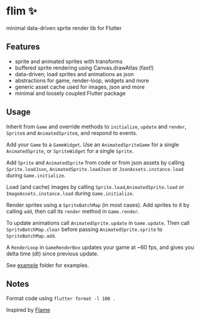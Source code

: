 # flim ✨

minimal data-driven sprite render lib for Flutter

## Features

- sprite and animated sprites with transforms 
- buffered sprite rendering using Canvas.drawAtlas (fast!)
- data-driven; load sprites and animations as json
- abstractions for game, render-loop, widgets and more
- generic asset cache used for images, json and more
- minimal and loosely coupled Flutter package

## Usage

Inherit from `Game` and override methods to `initialize`, `update` and `render`, 
`Sprite`s and `AnimatedSprite`s, and respond to events.

Add your `Game` to a `GameWidget`. Use an `AnimatedSpriteGame` for a single 
`AnimatedSprite`, or `SpriteWidget` for a single `Sprite`.

Add `Sprite` and `AnimatedSprite` from code or from json assets by calling
`Sprite.loadJson`, `AnimatedSprite.loadJson` or `JsonAssets.instance.load`
during `Game.initialize`.

Load (and cache) images by calling `Sprite.load`,`AnimatedSprite.load` or 
`ImageAssets.instance.load` during `Game.initialize`.

Render sprites using a `SpriteBatchMap` (in most cases). Add sprites to it by
calling `add`, then call its `render` method in `Game.render`.

To update animations call `AnimatedSprite.update` in `Game.update`. Then call
`SpriteBatchMap.clear` before passing `AnimatedSprite.sprite` to 
`SpriteBatchMap.add`.

A `RenderLoop` in `GameRenderBox` updates your game at ~60 fps, and gives you 
delta time (dt) since previous update.

See [example](example) folder for examples.

## Notes

Format code using `flutter format -l 100 .`

Inspired by [Flame](https://github.com/flame-engine/flame)
